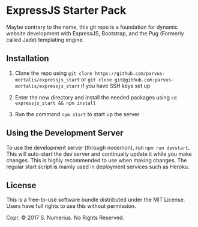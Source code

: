 # ExpressJS Starter Pack

Maybe contrary to the name, this git repo is a foundation for dynamic website
development with ExpressJS, Bootstrap, and the Pug (Formerly called Jade) templating
engine.

## Installation

1. Clone the repo using `git clone https://github.com/parvus-mortalis/expressjs_start`
or `git clone git@github.com:parvus-mortalis/expressjs_start` if you have SSH keys
set up

2. Enter the new directory and install the needed packages using
`cd expressjs_start && npm install`

3. Run the command `npm start` to start up the server

## Using the Development Server

To use the development server (through nodemon), run `npm run devstart`. This will
auto-start the dev server and continually update it while you make changes. This
is highly recommended to use when making changes. The regular start script is mainly
used in deployment services such as Heroku.

## License

This is a free-to-use software bundle distributed under the MIT License. Users
have full rights to use this without permission.

Copr. &copy; 2017 S. Numerius. No Rights Reserved.
